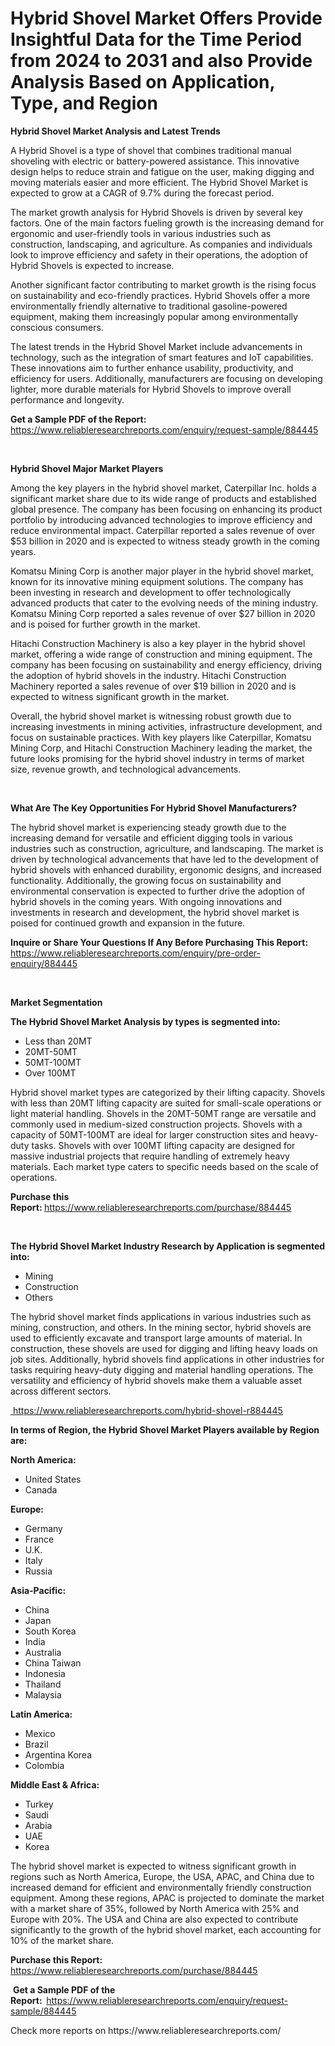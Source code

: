 <p><h1>Hybrid Shovel Market Offers Provide Insightful Data for the Time Period from 2024 to 2031 and also Provide Analysis Based on Application, Type, and Region</h1></p><p><strong>Hybrid Shovel Market Analysis and Latest Trends</strong></p>
<p><p>A Hybrid Shovel is a type of shovel that combines traditional manual shoveling with electric or battery-powered assistance. This innovative design helps to reduce strain and fatigue on the user, making digging and moving materials easier and more efficient. The Hybrid Shovel Market is expected to grow at a CAGR of 9.7% during the forecast period.</p><p>The market growth analysis for Hybrid Shovels is driven by several key factors. One of the main factors fueling growth is the increasing demand for ergonomic and user-friendly tools in various industries such as construction, landscaping, and agriculture. As companies and individuals look to improve efficiency and safety in their operations, the adoption of Hybrid Shovels is expected to increase.</p><p>Another significant factor contributing to market growth is the rising focus on sustainability and eco-friendly practices. Hybrid Shovels offer a more environmentally friendly alternative to traditional gasoline-powered equipment, making them increasingly popular among environmentally conscious consumers.</p><p>The latest trends in the Hybrid Shovel Market include advancements in technology, such as the integration of smart features and IoT capabilities. These innovations aim to further enhance usability, productivity, and efficiency for users. Additionally, manufacturers are focusing on developing lighter, more durable materials for Hybrid Shovels to improve overall performance and longevity.</p></p>
<p><strong>Get a Sample PDF of the Report:&nbsp;</strong> <a href="https://www.reliableresearchreports.com/enquiry/request-sample/884445">https://www.reliableresearchreports.com/enquiry/request-sample/884445</a></p>
<p>&nbsp;</p>
<p><strong>Hybrid Shovel Major Market Players</strong></p>
<p><p>Among the key players in the hybrid shovel market, Caterpillar Inc. holds a significant market share due to its wide range of products and established global presence. The company has been focusing on enhancing its product portfolio by introducing advanced technologies to improve efficiency and reduce environmental impact. Caterpillar reported a sales revenue of over $53 billion in 2020 and is expected to witness steady growth in the coming years.</p><p>Komatsu Mining Corp is another major player in the hybrid shovel market, known for its innovative mining equipment solutions. The company has been investing in research and development to offer technologically advanced products that cater to the evolving needs of the mining industry. Komatsu Mining Corp reported a sales revenue of over $27 billion in 2020 and is poised for further growth in the market.</p><p>Hitachi Construction Machinery is also a key player in the hybrid shovel market, offering a wide range of construction and mining equipment. The company has been focusing on sustainability and energy efficiency, driving the adoption of hybrid shovels in the industry. Hitachi Construction Machinery reported a sales revenue of over $19 billion in 2020 and is expected to witness significant growth in the market.</p><p>Overall, the hybrid shovel market is witnessing robust growth due to increasing investments in mining activities, infrastructure development, and focus on sustainable practices. With key players like Caterpillar, Komatsu Mining Corp, and Hitachi Construction Machinery leading the market, the future looks promising for the hybrid shovel industry in terms of market size, revenue growth, and technological advancements.</p></p>
<p>&nbsp;</p>
<p><strong>What Are The Key Opportunities For Hybrid Shovel Manufacturers?</strong></p>
<p><p>The hybrid shovel market is experiencing steady growth due to the increasing demand for versatile and efficient digging tools in various industries such as construction, agriculture, and landscaping. The market is driven by technological advancements that have led to the development of hybrid shovels with enhanced durability, ergonomic designs, and increased functionality. Additionally, the growing focus on sustainability and environmental conservation is expected to further drive the adoption of hybrid shovels in the coming years. With ongoing innovations and investments in research and development, the hybrid shovel market is poised for continued growth and expansion in the future.</p></p>
<p><strong>Inquire or Share Your Questions If Any Before Purchasing This Report:</strong> <a href="https://www.reliableresearchreports.com/enquiry/pre-order-enquiry/884445">https://www.reliableresearchreports.com/enquiry/pre-order-enquiry/884445</a></p>
<p>&nbsp;</p>
<p><strong>Market Segmentation</strong></p>
<p><strong>The Hybrid Shovel Market Analysis by types is segmented into:</strong></p>
<p><ul><li>Less than 20MT</li><li>20MT-50MT</li><li>50MT-100MT</li><li>Over 100MT</li></ul></p>
<p><p>Hybrid shovel market types are categorized by their lifting capacity. Shovels with less than 20MT lifting capacity are suited for small-scale operations or light material handling. Shovels in the 20MT-50MT range are versatile and commonly used in medium-sized construction projects. Shovels with a capacity of 50MT-100MT are ideal for larger construction sites and heavy-duty tasks. Shovels with over 100MT lifting capacity are designed for massive industrial projects that require handling of extremely heavy materials. Each market type caters to specific needs based on the scale of operations.</p></p>
<p><strong>Purchase this Report:&nbsp;</strong><a href="https://www.reliableresearchreports.com/purchase/884445">https://www.reliableresearchreports.com/purchase/884445</a></p>
<p>&nbsp;</p>
<p><strong>The Hybrid Shovel Market Industry Research by Application is segmented into:</strong></p>
<p><ul><li>Mining</li><li>Construction</li><li>Others</li></ul></p>
<p><p>The hybrid shovel market finds applications in various industries such as mining, construction, and others. In the mining sector, hybrid shovels are used to efficiently excavate and transport large amounts of material. In construction, these shovels are used for digging and lifting heavy loads on job sites. Additionally, hybrid shovels find applications in other industries for tasks requiring heavy-duty digging and material handling operations. The versatility and efficiency of hybrid shovels make them a valuable asset across different sectors.</p></p>
<p><a href="https://www.reliableresearchreports.com/hybrid-shovel-r884445">&nbsp;https://www.reliableresearchreports.com/hybrid-shovel-r884445</a></p>
<p><strong>In terms of Region, the Hybrid Shovel Market Players available by Region are:</strong></p>
<p>
    <p> <strong> North America: </strong>
        <ul>
            <li>United States</li>
            <li>Canada</li>
        </ul>
        </p> 
    <p> <strong> Europe: </strong>
        <ul>
            <li>Germany</li>
            <li>France</li>
            <li>U.K.</li>
            <li>Italy</li>
            <li>Russia</li>
        </ul>
        </p> 
    <p> <strong> Asia-Pacific: </strong>
        <ul>
            <li>China</li>
            <li>Japan</li>
            <li>South Korea</li>
            <li>India</li>
            <li>Australia</li>
            <li>China Taiwan</li>
            <li>Indonesia</li>
            <li>Thailand</li>
            <li>Malaysia</li>
        </ul>
        </p> 
    <p> <strong> Latin America: </strong>
        <ul>
            <li>Mexico</li>
            <li>Brazil</li>
            <li>Argentina Korea</li>
            <li>Colombia</li>
        </ul>
        </p> 
    <p> <strong> Middle East & Africa: </strong>
        <ul>
            <li>Turkey</li>
            <li>Saudi</li>
            <li>Arabia</li>
            <li>UAE</li>
            <li>Korea</li>
        </ul>
    </p>
    </p>
<p><p>The hybrid shovel market is expected to witness significant growth in regions such as North America, Europe, the USA, APAC, and China due to increased demand for efficient and environmentally friendly construction equipment. Among these regions, APAC is projected to dominate the market with a market share of 35%, followed by North America with 25% and Europe with 20%. The USA and China are also expected to contribute significantly to the growth of the hybrid shovel market, each accounting for 10% of the market share.</p></p>
<p><strong>Purchase this Report: </strong><a href="https://www.reliableresearchreports.com/purchase/884445">https://www.reliableresearchreports.com/purchase/884445</a></p>
<p>&nbsp;<strong>Get a Sample PDF of the Report:&nbsp;&nbsp;</strong><a href="https://www.reliableresearchreports.com/enquiry/request-sample/884445">https://www.reliableresearchreports.com/enquiry/request-sample/884445</a></p>
<p><strong></strong></p>
<p>Check more reports on https://www.reliableresearchreports.com/</p>